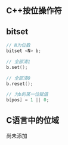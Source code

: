 C++按位操作符
---


bitset
---

```c
// N为位数
bitset <N> b;

// 全部清1
b.set();

// 全部清0
b.reset();

// 为b的某一位赋值
b[pos] = 1 || 0;
```


C语言中的位域
---

尚未添加
